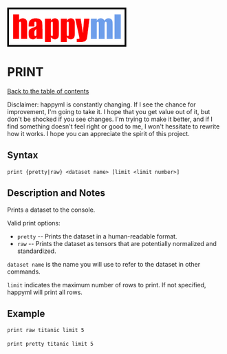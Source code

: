 ![happyml](../../happyml.png)

# PRINT
[Back to the table of contents](../README.md)

Disclaimer: happyml is constantly changing. If I see the chance for improvement, I'm going to take it. I hope that you get value out of it,
but don't be shocked if you see changes. I'm trying to make it better, and if I find something doesn't feel right or good to me, I won't hessitate
to rewrite how it works. I hope you can appreciate the spirit of this project.

## Syntax

```happyml
print {pretty|raw} <dataset name> [limit <limit number>]
```

## Description and Notes
Prints a dataset to the console.

Valid print options:
* `pretty` -- Prints the dataset in a human-readable format.
* `raw` -- Prints the dataset as tensors that are potentially normalized and standardized.

`dataset name` is the name you will use to refer to the dataset in other commands.

`limit` indicates the maximum number of rows to print. If not specified, happyml will print all rows.


## Example

```happyml
print raw titanic limit 5

print pretty titanic limit 5
```
